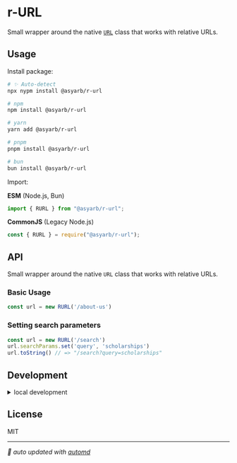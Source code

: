 # r-URL

Small wrapper around the native [`URL`](https://developer.mozilla.org/en-US/docs/Web/API/URL) class that works with relative URLs.

## Usage

Install package:

<!-- automd:pm-install -->

```sh
# ✨ Auto-detect
npx nypm install @asyarb/r-url

# npm
npm install @asyarb/r-url

# yarn
yarn add @asyarb/r-url

# pnpm
pnpm install @asyarb/r-url

# bun
bun install @asyarb/r-url
```

<!-- /automd -->

Import:

<!-- automd:jsimport cjs name="@asyarb/r-url" imports="RURL" -->

**ESM** (Node.js, Bun)

```js
import { RURL } from "@asyarb/r-url";
```

**CommonJS** (Legacy Node.js)

```js
const { RURL } = require("@asyarb/r-url");
```

<!-- /automd -->

## API 

Small wrapper around the native `URL` class that works with relative URLs.

### Basic Usage

```ts
const url = new RURL('/about-us')
```

### Setting search parameters

```ts
const url = new RURL('/search')
url.searchParams.set('query', 'scholarships')
url.toString() // => "/search?query=scholarships"
```

## Development

<details>

<summary>local development</summary>

- Clone this repository
- Install latest LTS version of [Node.js](https://nodejs.org/en/)
- Install dependencies using `pnpm install`
- Run interactive tests using `pnpm dev`

</details>

## License

MIT

<!-- automd:with-automd -->

---

_🤖 auto updated with [automd](https://automd.unjs.io)_

<!-- /automd -->